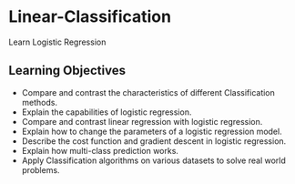 # Linear-Classification
Learn Logistic Regression

## Learning Objectives


* Compare and contrast the characteristics of different Classification methods.
* Explain the capabilities of logistic regression.
* Compare and contrast linear regression with logistic regression.
* Explain how to change the parameters of a logistic regression model.
* Describe the cost function and gradient descent in logistic regression.
* Explain how multi-class prediction works.
* Apply Classification algorithms on various datasets to solve real world problems.
